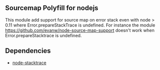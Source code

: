 ## Sourcemap Polyfill for nodejs

This module add support for source map on error stack even with node > 0.11 where Error.prepareStackTrace is undefined.  For instance the module https://github.com/evanw/node-source-map-support doesn't work when Error.prepareStacktrace is undefined.

## Dependencies

- [node-stacktrace](https://github.com/dmail/node-stacktrace)
